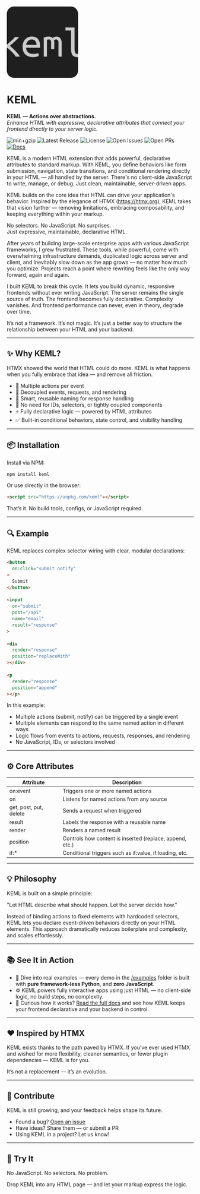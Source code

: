 ![Logo](docs/img/logo192.png)

# KEML

**KEML — Actions over abstractions.**  
*Enhance HTML with expressive, declarative attributes that connect your frontend
directly to your server logic.*

![min+gzip](https://img.shields.io/badge/min%2Bgzip-3.3kb-brightgreen)
![Latest Release](https://img.shields.io/npm/v/keml)
![License](https://img.shields.io/github/license/thealjey/keml)
![Open Issues](https://img.shields.io/github/issues/thealjey/keml)
![Open PRs](https://img.shields.io/github/issues-pr/thealjey/keml)
[![Docs](https://img.shields.io/badge/docs-online-blue)](https://thealjey.github.io/keml/)

KEML is a modern HTML extension that adds powerful, declarative attributes to
standard markup. With KEML, you define behaviors like form submission,
navigation, state transitions, and conditional rendering directly in your HTML
— all handled by the server. There's no client-side JavaScript to write, manage,
or debug. Just clean, maintainable, server-driven apps.

KEML builds on the core idea that HTML can drive your application's behavior.
Inspired by the elegance of HTMX (https://htmx.org), KEML takes that vision
further — removing limitations, embracing composability, and keeping everything
within your markup.

No selectors. No JavaScript. No surprises.  
Just expressive, maintainable, declarative HTML.

After years of building large-scale enterprise apps with various JavaScript
frameworks, I grew frustrated. These tools, while powerful, come with
overwhelming infrastructure demands, duplicated logic across server and client,
and inevitably slow down as the app grows — no matter how much you optimize.
Projects reach a point where rewriting feels like the only way forward, again
and again.

I built KEML to break this cycle. It lets you build dynamic, responsive
frontends without ever writing JavaScript. The server remains the single source
of truth. The frontend becomes fully declarative. Complexity vanishes. And
frontend performance can never, even in theory, degrade over time.

It’s not a framework. It’s not magic. It’s just a better way to structure the
relationship between your HTML and your backend.

---

## ✨ Why KEML?

HTMX showed the world that HTML could do more.
KEML is what happens when you fully embrace that idea — and remove all friction.

- 🔄 Multiple actions per event
- 🎯 Decoupled events, requests, and rendering
- 🧠 Smart, reusable naming for response handling
- 🧩 No need for IDs, selectors, or tightly coupled components
- ⚡️ Fully declarative logic — powered by HTML attributes
- ✅ Built-in conditional behaviors, state control, and visibility handling

---

## 📦 Installation

Install via NPM:
```bash
npm install keml
```
Or use directly in the browser:
```html
<script src="https://unpkg.com/keml"></script>
```
That’s it. No build tools, configs, or JavaScript required.

---

## 🔍 Example

KEML replaces complex selector wiring with clear, modular declarations:
```html
<button
  on:click="submit notify"
>
  Submit
</button>

<input
  on="submit"
  post="/api"
  name="email"
  result="response"
>

<div
  render="response"
  position="replaceWith"
></div>

<p
  render="response"
  position="append"
></p>
```
In this example:

- Multiple actions (submit, notify) can be triggered by a single event
- Multiple elements can respond to the same named action in different ways
- Logic flows from events to actions, requests, responses, and rendering
- No JavaScript, IDs, or selectors involved

---

## ⚙️ Core Attributes

| Attribute               | Description                                      |
|-------------------------|-------------------------------------------------|
| on:event                | Triggers one or more named actions               |
| on                      | Listens for named actions from any source        |
| get, post, put, delete  | Sends a request when triggered                    |
| result                  | Labels the response with a reusable name         |
| render                  | Renders a named result                            |
| position                | Controls how content is inserted (replace, append, etc.) |
| if:*                    | Conditional triggers such as if:value, if:loading, etc. |

---

## 💡 Philosophy

KEML is built on a simple principle:

"Let HTML describe what should happen. Let the server decide how."

Instead of binding actions to fixed elements with hardcoded selectors, KEML lets you declare event-driven behaviors directly on your HTML elements.
This approach dramatically reduces boilerplate and complexity, and scales effortlessly.

---

## 📚 See It in Action

- 🧪 Dive into real examples — every demo in the [/examples](https://github.com/thealjey/keml/tree/main/examples) folder is built with **pure framework-less Python**, and **zero JavaScript**.
- ⚙️ KEML powers fully interactive apps using just HTML — no client-side logic, no build steps, no complexity.
- 📖 Curious how it works? [Read the full docs](https://thealjey.github.io/keml) and see how KEML keeps your frontend declarative and your backend in control.

---

## ❤️ Inspired by HTMX

KEML exists thanks to the path paved by HTMX.
If you’ve ever used HTMX and wished for more flexibility, cleaner semantics, or
fewer plugin dependencies — KEML is for you.

It’s not a replacement — it’s an evolution.

---

## 🙌 Contribute

KEML is still growing, and your feedback helps shape its future.

- Found a bug? [Open an issue](https://github.com/thealjey/keml/issues)
- Have ideas? Share them — or submit a PR
- Using KEML in a project? Let us know!

---

## 🌱 Try It

No JavaScript. No selectors. No problem.

Drop KEML into any HTML page — and let your markup express the logic.
